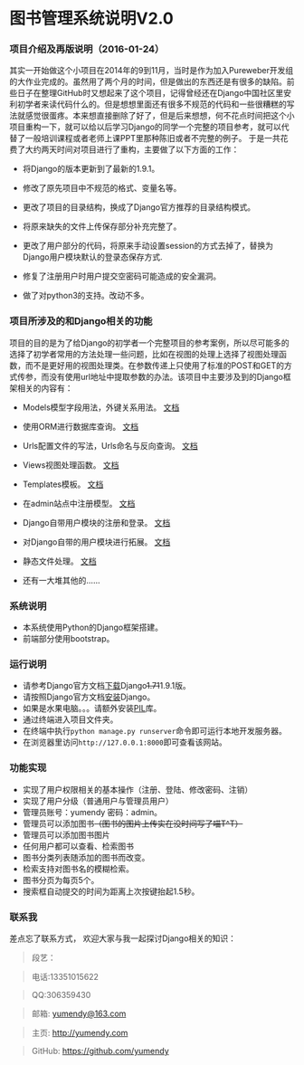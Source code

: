 # 图书管理系统说明V2.0


### 项目介绍及再版说明（2016-01-24）

 其实一开始做这个小项目在2014年的9到11月，当时是作为加入Pureweber开发组的大作业完成的。虽然用了两个月的时间，但是做出的东西还是有很多的缺陷。前些日子在整理GitHub时又想起来了这个项目，记得曾经还在Django中国社区里安利初学者来读代码什么的。但是想想里面还有很多不规范的代码和一些很糟糕的写法就感觉很蛋疼。本来想直接删除了好了，但是后来想想，何不花点时间把这个小项目重构一下，就可以给以后学习Django的同学一个完整的项目参考，就可以代替了一般培训课程或者老师上课PPT里那种陈旧或者不完整的例子。
于是一共花费了大约两天时间对项目进行了重构，主要做了以下方面的工作：

* 将Django的版本更新到了最新的1.9.1。

* 修改了原先项目中不规范的格式、变量名等。

* 更改了项目的目录结构，换成了Django官方推荐的目录结构模式。

* 将原来缺失的文件上传保存部分补充完整了。

* 更改了用户部分的代码，将原来手动设置session的方式去掉了，替换为Django用户模块默认的登录态保存方式.

* 修复了注册用户时用户提交空密码可能造成的安全漏洞。

* 做了对python3的支持。改动不多。


### 项目所涉及的和Django相关的功能

项目的目的是为了给Django的初学者一个完整项目的参考案例，所以尽可能多的选择了初学者常用的方法处理一些问题，比如在视图的处理上选择了视图处理函数，而不是更好用的视图处理类。在参数传递上只使用了标准的POST和GET的方式传参，而没有使用url地址中提取参数的办法。该项目中主要涉及到的Django框架相关的内容有：

* Models模型字段用法，外键关系用法。 [文档](https://docs.djangoproject.com/en/1.9/topics/db/models/)

* 使用ORM进行数据库查询。 [文档](https://docs.djangoproject.com/en/1.9/topics/db/queries/)

* Urls配置文件的写法，Urls命名与反向查询。 [文档](https://docs.djangoproject.com/en/1.9/topics/http/urls/)

* Views视图处理函数。 [文档](https://docs.djangoproject.com/en/1.9/topics/http/views/)

* Templates模板。 [文档](https://docs.djangoproject.com/en/1.9/ref/templates/language/)

* 在admin站点中注册模型。 [文档](https://docs.djangoproject.com/en/1.9/ref/contrib/admin/)

* Django自带用户模块的注册和登录。 [文档](https://docs.djangoproject.com/en/1.9/topics/auth/default/)

* 对Django自带的用户模块进行拓展。 [文档](https://docs.djangoproject.com/en/1.9/topics/auth/customizing/)

* 静态文件处理。 [文档](https://docs.djangoproject.com/en/1.9/ref/contrib/staticfiles/)

* 还有一大堆其他的……


### 系统说明

* 本系统使用Python的Django框架搭建。
* 前端部分使用bootstrap。


### 运行说明

* 请参考Django官方文档[下载](https://www.djangoproject.com/download/)Django<del>1.71</del>1.9.1版。
* 请按照Django官方文档[安装](https://docs.djangoproject.com/en/1.9/intro/install/)Django。
* 如果是水果电脑。。。请额外安装[PIL](http://www.pythonware.com/products/pil/)库。
* 通过终端进入项目文件夹。
* 在终端中执行`python manage.py runserver`命令即可运行本地开发服务器。
* 在浏览器里访问`http://127.0.0.1:8000`即可查看该网站。


### 功能实现

* 实现了用户权限相关的基本操作（注册、登陆、修改密码、注销）
* 实现了用户分级（普通用户与管理员用户）
* 管理员账号：yumendy 密码：admin。
* 管理员可以添加图书<del>（图书的图片上传实在没时间写了喵T^T）</del>
* 管理员可以添加图书图片
* 任何用户都可以查看、检索图书
* 图书分类列表随添加的图书而改变。
* 检索支持对图书名的模糊检索。
* 图书分页为每页5个。
* 搜索框自动提交的时间为距离上次按键抬起1.5秒。


### 联系我

差点忘了联系方式， 欢迎大家与我一起探讨Django相关的知识：

> 段艺：

> 电话:13351015622

> QQ:306359430

> 邮箱: yumendy@163.com

> 主页: http://yumendy.com

> GitHub: https://github.com/yumendy
